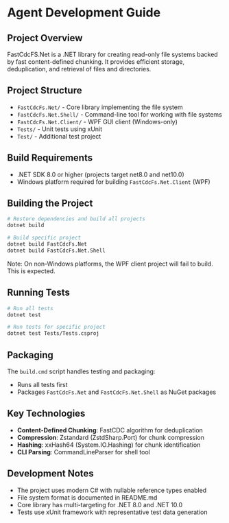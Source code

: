 # Agent Development Guide

## Project Overview

FastCdcFS.Net is a .NET library for creating read-only file systems backed by fast content-defined chunking. It provides efficient storage, deduplication, and retrieval of files and directories.

## Project Structure

- `FastCdcFs.Net/` - Core library implementing the file system
- `FastCdcFs.Net.Shell/` - Command-line tool for working with file systems
- `FastCdcFs.Net.Client/` - WPF GUI client (Windows-only)
- `Tests/` - Unit tests using xUnit
- `Test/` - Additional test project

## Build Requirements

- .NET SDK 8.0 or higher (projects target net8.0 and net10.0)
- Windows platform required for building `FastCdcFs.Net.Client` (WPF)

## Building the Project

```bash
# Restore dependencies and build all projects
dotnet build

# Build specific project
dotnet build FastCdcFs.Net
dotnet build FastCdcFs.Net.Shell
```

Note: On non-Windows platforms, the WPF client project will fail to build. This is expected.

## Running Tests

```bash
# Run all tests
dotnet test

# Run tests for specific project
dotnet test Tests/Tests.csproj
```

## Packaging

The `build.cmd` script handles testing and packaging:
- Runs all tests first
- Packages `FastCdcFs.Net` and `FastCdcFs.Net.Shell` as NuGet packages

## Key Technologies

- **Content-Defined Chunking**: FastCDC algorithm for deduplication
- **Compression**: Zstandard (ZstdSharp.Port) for chunk compression
- **Hashing**: xxHash64 (System.IO.Hashing) for chunk identification
- **CLI Parsing**: CommandLineParser for shell tool

## Development Notes

- The project uses modern C# with nullable reference types enabled
- File system format is documented in README.md
- Core library has multi-targeting for .NET 8.0 and .NET 10.0
- Tests use xUnit framework with representative test data generation

